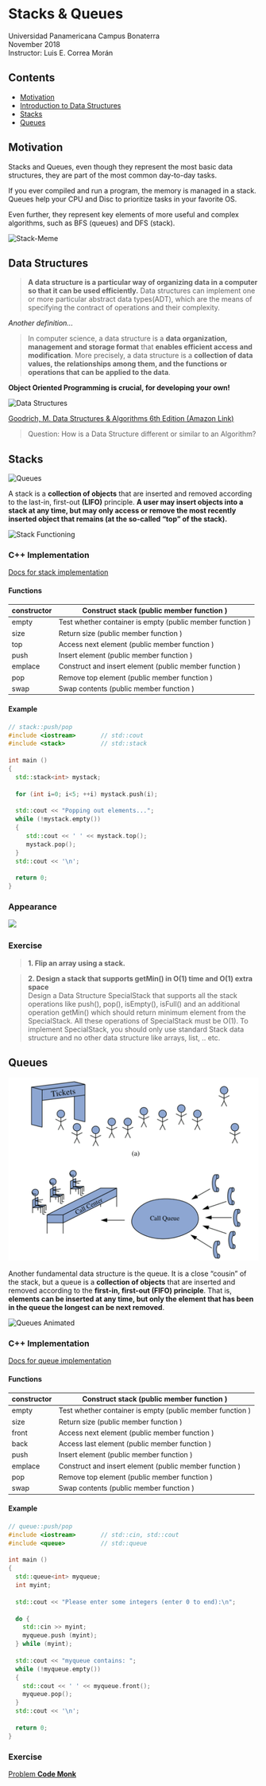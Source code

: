 # Stacks & Queues

Universidad Panamericana Campus Bonaterra  
November 2018  
Instructor: Luis E. Correa Morán  

## Contents

* [Motivation](#Motivation)  
* [Introduction to Data Structures](#Data-Structures)  
* [Stacks](#Stacks)  
* [Queues](#Queues)  


## Motivation

Stacks and Queues, even though they represent the most basic data structures, they are part of the most common day-to-day tasks.

If you ever compiled and run a program, the memory is managed in a stack. Queues help your CPU and Disc to prioritize tasks in your favorite OS.

Even further, they represent key elements of more useful and complex algorithms, such as BFS (queues) and DFS (stack).

![Stack-Meme](https://pics.me.me/when-you-realise-you-dont-have-access-to-stack-overflow-31510100.png)

## Data Structures

> **A data structure is a particular way of organizing data in a computer so that it can be used efficiently.** Data structures can implement one or more particular abstract data types(ADT), which are the means of specifying the contract of operations and their complexity.  

*Another definition...*
> In computer science, a data structure is a **data organization, management and storage format** that **enables efficient access and modification**. More precisely, a data structure is a **collection of data values, the relationships among them, and the functions or operations that can be applied to the data**.  


**Object Oriented Programming is crucial, for developing your own!**

![Data Structures](https://cdn-images-1.medium.com/max/1200/1*JjZYjvyBurwgQa1RBRtzAA.png)

[Goodrich, M. Data Structures & Algorithms 6th Edition (Amazon Link)](https://www.amazon.com/Data-Structures-Algorithms-Michael-Goodrich/dp/1118771338/ref=sr_1_2?s=books&ie=UTF8&qid=1543038278&sr=1-2&keywords=data+structures+goodrich)

> Question: How is a Data Structure different or similar to an Algorithm?

## Stacks
![Queues](https://cdn-images-1.medium.com/max/1600/1*-jwtIOy0stVHTJTkM3uO4A.gif)

A stack is a **collection of objects** that are inserted and removed according to the last-in, first-out **(LIFO)** principle. **A user may insert objects into a stack at any time, but may only access or remove the most recently inserted object that remains (at the so-called “top” of the stack).**

![Stack Functioning](https://cdn-images-1.medium.com/max/1600/1*kkK3EZNOzBsuwkDNvSVR9g.gif)

### C++ Implementation

[Docs for stack implementation](http://www.cplusplus.com/reference/stack/stack/)

#### Functions
| constructor | Construct stack (public member function ) |
|-------------|-----------------------------------------------------------|
| empty | Test whether container is empty (public member function ) |
| size | Return size (public member function ) |
| top | Access next element (public member function ) |
| push | Insert element (public member function ) |
| emplace | Construct and insert element (public member function ) |
| pop | Remove top element (public member function ) |
| swap | Swap contents (public member function ) |

#### Example
```c++
// stack::push/pop
#include <iostream>       // std::cout
#include <stack>          // std::stack

int main ()
{
  std::stack<int> mystack;

  for (int i=0; i<5; ++i) mystack.push(i);

  std::cout << "Popping out elements...";
  while (!mystack.empty())
  {
     std::cout << ' ' << mystack.top();
     mystack.pop();
  }
  std::cout << '\n';

  return 0;
}
```

### Appearance
![](http://www.trytoprogram.com/images/python_recursion_limit.jpg)

### Exercise

> **1. Flip an array using a stack.**  


> **2. Design a stack that supports getMin() in O(1) time and O(1) extra space**  
> Design a Data Structure SpecialStack that supports all the stack operations like push(), pop(), isEmpty(), isFull() and an additional operation getMin() which should return minimum element from the SpecialStack. All these operations of SpecialStack must be O(1). To implement SpecialStack, you should only use standard Stack data structure and no other data structure like arrays, list, .. etc.

## Queues

![Queues](images/queue.png)

Another fundamental data structure is the queue. It is a close “cousin” of the stack, but a queue is a **collection of objects** that are inserted and removed according to the **first-in, first-out (FIFO) principle**. That is, **elements can be inserted at any time, but only the element that has been in the queue the longest can be next removed**.

![Queues Animated](https://1.bp.blogspot.com/-f1Wt-Y8pXi0/W7liMHYdcPI/AAAAAAAAAwQ/6dEXUKTi5oQdgJlPb-a7pjG5PklrkgDaACK4BGAYYCw/s640/circular%2Bqueue%2Banim%2B-%2B%2Bmin.gif)

### C++ Implementation

[Docs for queue implementation](http://www.cplusplus.com/reference/queue/queue/)

#### Functions
| constructor | Construct stack (public member function ) |
|-------------|-----------------------------------------------------------|
| empty | Test whether container is empty (public member function ) |
| size | Return size (public member function ) |
| front | Access next element (public member function ) |
| back | Access last element (public member function ) |
| push | Insert element (public member function ) |
| emplace | Construct and insert element (public member function ) |
| pop | Remove top element (public member function ) |
| swap | Swap contents (public member function ) |

#### Example

```c++
// queue::push/pop
#include <iostream>       // std::cin, std::cout
#include <queue>          // std::queue

int main ()
{
  std::queue<int> myqueue;
  int myint;

  std::cout << "Please enter some integers (enter 0 to end):\n";

  do {
    std::cin >> myint;
    myqueue.push (myint);
  } while (myint);

  std::cout << "myqueue contains: ";
  while (!myqueue.empty())
  {
    std::cout << ' ' << myqueue.front();
    myqueue.pop();
  }
  std::cout << '\n';

  return 0;
}
```

### Exercise

[Problem **Code Monk**](https://www.hackerearth.com/challenge/competitive/code-monk-stacks-queues/algorithm/monks-love-for-food/)